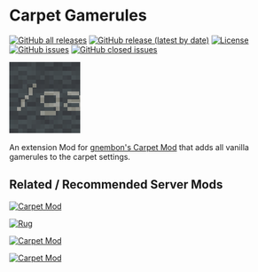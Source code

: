 # Carpet Gamerules

[![GitHub all releases](https://img.shields.io/github/downloads/RubixDev/CarpetGamerules/total)](https://github.com/RubixDev/CarpetGamerules/releases)
[![GitHub release (latest by date)](https://img.shields.io/github/downloads/RubixDev/CarpetGamerules/latest/total)](https://github.com/RubixDev/CarpetGamerules/releases/latest)
[![License](https://img.shields.io/github/license/RubixDev/CarpetGamerules)](https://github.com/RubixDev/CarpetGamerules/blob/main/LICENSE)
[![GitHub issues](https://img.shields.io/github/issues/RubixDev/CarpetGamerules)](https://github.com/RubixDev/CarpetGamerules/issues)
[![GitHub closed issues](https://img.shields.io/github/issues-closed/RubixDev/CarpetGamerules)](https://github.com/RubixDev/CarpetGamerules/issues?q=is%3Aissue+is%3Aclosed)

![Icon](https://raw.githubusercontent.com/RubixDev/CarpetGamerules/main/src/main/resources/assets/carpetgamerules/icon.png)

An extension Mod for [gnembon's Carpet Mod](https://github.com/gnembon/fabric-carpet) that adds all vanilla gamerules to the carpet settings.

## Related / Recommended Server Mods

[![Carpet Mod](https://github-readme-stats.vercel.app/api/pin/?username=gnembon&repo=fabric-carpet&theme=dracula)](https://github.com/gnembon/fabric-carpet)

[![Rug](https://github-readme-stats.vercel.app/api/pin/?username=RubixDev&repo=Rug&theme=dracula)](https://github.com/RubixDev/Rug)

[![Carpet Mod](https://github-readme-stats.vercel.app/api/pin/?username=QuiltServerTools&repo=Ledger&theme=dracula)](https://github.com/QuiltServerTools/Ledger)

[![Carpet Mod](https://github-readme-stats.vercel.app/api/pin/?username=chirs241097&repo=jline4mcdsrv&theme=dracula)](https://github.com/chirs241097/jline4mcdsrv)

